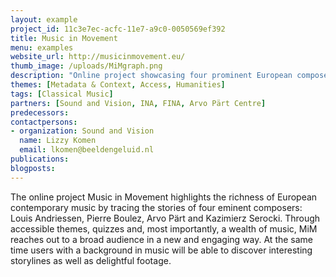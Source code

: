 ```yaml
---
layout: example
project_id: 11c3e7ec-acfc-11e7-a9c0-0050569ef392
title: Music in Movement
menu: examples
website_url: http://musicinmovement.eu/
thumb_image: /uploads/MiMgraph.png
description: "Online project showcasing four prominent European composers"
themes: [Metadata & Context, Access, Humanities]
tags: [Classical Music]
partners: [Sound and Vision, INA, FINA, Arvo Pärt Centre]
predecessors: 
contactpersons: 
- organization: Sound and Vision
  name: Lizzy Komen
  email: lkomen@beeldengeluid.nl
publications: 
blogposts: 
---
```


The online project Music in Movement highlights the richness of European contemporary music by tracing the stories of four eminent composers: Louis Andriessen, Pierre Boulez, Arvo Pärt and Kazimierz Serocki. Through accessible themes, quizzes and, most importantly, a wealth of music, MiM reaches out to a broad audience in a new and engaging way. At the same time users with a background in music will be able to discover interesting storylines as well as delightful footage.
